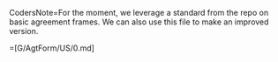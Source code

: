 CodersNote=For the moment, we leverage a standard from the repo on basic agreement frames.  We can also use this file to make an improved version. 

=[G/AgtForm/US/0.md]
